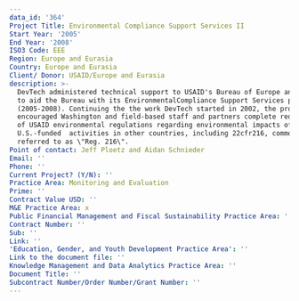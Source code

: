 ```yaml
---
data_id: '364'
Project Title: Environmental Compliance Support Services II
Start Year: '2005'
End Year: '2008'
ISO3 Code: EEE
Region: Europe and Eurasia
Country: Europe and Eurasia
Client/ Donor: USAID/Europe and Eurasia
description: >-
  DevTech administered technical support to USAID's Bureau of Europe and Eurasia
  to aid the Bureau with its EnvironmentalCompliance Support Services project
  (2005-2008). Continuing the the work DevTech started in 2002, the project
  encouraged Washington and field-based staff and partners complete requirements
  of USAID environmental regulations regarding environmental impacts of
  U.S.-funded  activities in other countries, including 22cfr216, commonly
  referred to as \"Reg. 216\".
Point of contact: Jeff Ploetz and Aidan Schnieder
Email: ''
Phone: ''
Current Project? (Y/N): ''
Practice Area: Monitoring and Evaluation
Prime: ''
Contract Value USD: ''
M&E Practice Area: x
Public Financial Management and Fiscal Sustainability Practice Area: ''
Contract Number: ''
Sub: ''
Link: ''
'Education, Gender, and Youth Development Practice Area': ''
Link to the document file: ''
Knowledge Management and Data Analytics Practice Area: ''
Document Title: ''
Subcontract Number/Order Number/Grant Number: ''
---
```


